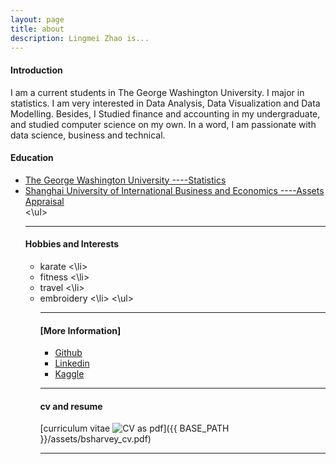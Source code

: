 ```yaml
---
layout: page
title: about
description: Lingmei Zhao is...
---
```


#### <a name="Introduction"></a>Introduction

I am a current students in The George Washington University. I major in statistics. I am very interested in Data Analysis, Data Visualization and Data Modelling. Besides, I Studied finance and accounting in my undergraduate, and studied computer science on my own. In a word, I am passionate with data science, business and technical.


#### <a name="Education"></a>Education
<ul>
     <li><a href="#Master degree">The George Washington University  ----Statistics</a></li>
    <li><a href="#Bachelor degree">Shanghai University of International Business and Economics  ----Assets Appraisal</a></li>
<\ul>

---

#### <a name="Hobbies and Interests"></a>Hobbies and Interests
<ul>
    <li> karate <\li>
    <li> fitness <\li>
    <li> travel <\li>
    <li> embroidery <\li>
<\ul>

---

#### [More Information]
<ul>
    <li><a href ="https://github.com/LingmeiZhao">Github</a></li>
    <li><a href ="https://www.linkedin.com/in/lingmeizhao">Linkedin</a></li>
    <li><a href ="https://www.kaggle.com/lingmeizhao">Kaggle</a></li>
</ul>

---
#### <a name="cvandresume"></a>cv and resume
[curriculum vitae ![CV as pdf](icons16/pdf-icon.png)]({{ BASE_PATH }}/assets/bsharvey_cv.pdf)

---



